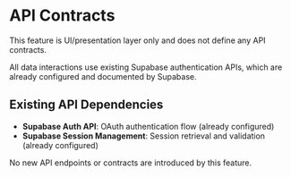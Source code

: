 # API Contracts

This feature is UI/presentation layer only and does not define any API contracts.

All data interactions use existing Supabase authentication APIs, which are already configured and documented by Supabase.

## Existing API Dependencies

- **Supabase Auth API**: OAuth authentication flow (already configured)
- **Supabase Session Management**: Session retrieval and validation (already configured)

No new API endpoints or contracts are introduced by this feature.
